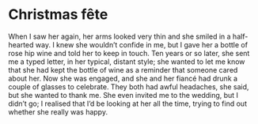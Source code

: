 Christmas fête==============



When I saw her again, her arms looked very thin and she smiled in a half-hearted way. I knew she wouldn’t confide in me, but I gave her a bottle of rose hip wine and told her to keep in touch. Ten years or so later, she sent me a typed letter, in her typical, distant style; she wanted to let me know that she had kept the bottle of wine as a reminder that someone cared about her. Now she was engaged, and she and her fiancé had drunk a couple of glasses to celebrate. They both had awful headaches, she said, but she wanted to thank me. She even invited me to the wedding, but I didn’t go; I realised that I’d be looking at her all the time, trying to find out whether she really was happy.